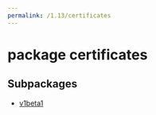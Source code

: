 ```yaml
---
permalink: /1.13/certificates
---
```


# package certificates



## Subpackages

* [v1beta1](certificates-v1beta1.md)